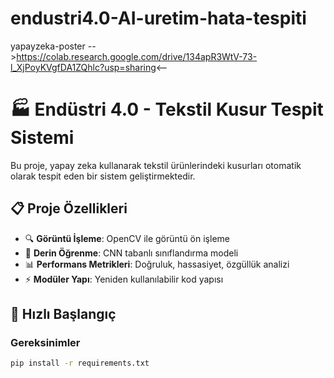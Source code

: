 # endustri4.0-AI-uretim-hata-tespiti
yapayzeka-poster
-->https://colab.research.google.com/drive/134apR3WtV-73-l_XjPoyKVgfDA1ZQhlc?usp=sharing<--


# 🏭 Endüstri 4.0 - Tekstil Kusur Tespit Sistemi

Bu proje, yapay zeka kullanarak tekstil ürünlerindeki kusurları otomatik olarak tespit eden bir sistem geliştirmektedir.

## 📋 Proje Özellikleri

- 🔍 **Görüntü İşleme**: OpenCV ile görüntü ön işleme
- 🧠 **Derin Öğrenme**: CNN tabanlı sınıflandırma modeli
- 📊 **Performans Metrikleri**: Doğruluk, hassasiyet, özgüllük analizi
- ⚡ **Modüler Yapı**: Yeniden kullanılabilir kod yapısı

## 🚀 Hızlı Başlangıç

### Gereksinimler
```bash
pip install -r requirements.txt
